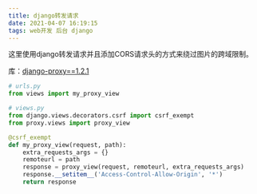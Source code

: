 ```yaml
---
title: django转发请求
date: 2021-04-07 16:19:15
tags: web开发 后台 django
---
```




这里使用django转发请求并且添加CORS请求头的方式来绕过图片的跨域限制。

库：[django-proxy==1.2.1](https://github.com/mjumbewu/django-proxy)

```python
# urls.py
from views import my_proxy_view

# views.py
from django.views.decorators.csrf import csrf_exempt
from proxy.views import proxy_view

@csrf_exempt
def my_proxy_view(request, path):
    extra_requests_args = {}
    remoteurl = path
    response = proxy_view(request, remoteurl, extra_requests_args)
    response.__setitem__('Access-Control-Allow-Origin', '*')
    return response
```

